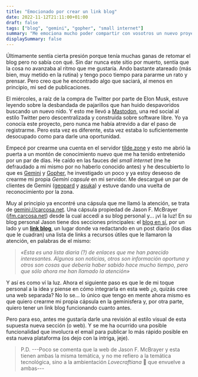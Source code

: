 ```yaml
---
title: "Emocionado por crear un link blog"
date: 2022-11-12T21:11:00+01:00
draft: false
tags: ["blog", "gemini", "gopher", "small internet"]
summary: "Me emociona mucho poder compartir con vosotros un nuevo proyecto, un link blog en Gemini y Gopher."
displaySummary: false
---
```


Últimamente sentía cierta presión porque tenía muchas ganas de retomar
el blog pero no sabía con qué. Sin dar nunca este sitio por muerto,
sentía que la cosa no avanzaba al ritmo que me gustaría. Ando bastante
atareado (más bien, muy metido en la rutina) y tengo poco tiempo para
pararme un rato y prensar. Pero creo que he encontrado algo que saciará,
al menos en principio, mi sed de publicaciones.

El miércoles, a raíz de la compra de Twitter por parte de Elon Musk,
estuve leyendo sobre la desbandada de pajarillos que han huido
despavoridos buscando un nuevo nido. Y esto me llevó a
[Mastodon](https://joinmastodon.org/es), una red social al estilo
Twitter pero descentralizada y construida sobre software libre. Yo ya
conocía este proyecto, pero nunca me había atrevido a dar el paso de
registrarme. Pero esta vez es diferente, esta vez estaba lo
suficientemente desocupado como para darle una oportunidad.

Empecé por crearme una cuenta en el servidor
[tilde.zone](https://tilde.zone) y esto me abrió la puerta a un montón
de conocimiento nuevo que me ha tenido entretenido por un par de días.
He caído en las fauces del *small internet* (me he defraudado a mi mismo
por no haberlo conocido antes) y he descubierto lo que es
[Gemini](https://en.wikipedia.org/wiki/Gemini_(protocol)) y
[Gopher](https://en.wikipedia.org/wiki/Gopher_(protocol)), he
investigado un poco y ya estoy deseoso de crearme mi propia *Gemini
capsule* en mi servidor. Me descargué un par de clientes de Gemini
([geopard](https://ranfdev.com/projects/geopard/) y
[asuka](https://git.sr.ht/~julienxx/asuka)) y estuve dando una vuelta de
reconocimiento por la zona.

Muy al principio ya encontré una cápsula que me llamó la atención, se
trata de [gemini://carcosa.net](gemini://carcosa.net). Una cápsula
propiedad de Jason F. McBrayer
([jfm.carcosa.net](https://jfm.carcosa.net/)) desde la cual accedí a su
blog personal y\... ¡vi la luz! En su blog personal Jason tiene dos
secciones principales: el [blog en sí](https://jfm.carcosa.net/blog/),
por un lado y un **[link blog](https://jfm.carcosa.net/links/)**, un
lugar donde va redactando en un post diario (los días que le cuadran)
una lista de links a recursos útiles que le llamaron la atención, en
palabras de el mismo:

> *«Esta es una lista diaria (?) de enlaces que me han parecido
> interesantes. Algunos son noticias, otros son información oportuna y
> otros son cosas que debería haber sabido hace mucho tiempo, pero que
> sólo ahora me han llamado la atención»*

Y así es como ví la luz. Ahora el siguiente paso es que le de mi toque
personal a la idea y piense en cómo integrarla en esta web ¿o, quizás
cree una web separada? No lo se\... lo único que tengo en mente ahora
mismo es que quiero crearme mi propia cápsula en la geminisfera y, por
otra parte, quiero tener un link blog funcionando cuanto antes.

Pero para eso, antes me gustaría darle una revisión al estilo visual de
esta supuesta nueva sección (o web). Y se me ha ocurrido una posible
funcionalidad que involucra el email para publicar lo más rápido posible
en esta nueva plataforma (os dejo con la intriga, jeje).

> P.D. ---Poco se comenta que la web de Jason F. McBrayer y esta tienen
> ambas la misma temática, y no me refiero a la temática tecnológica,
> sino a la ambientación *Lovecraftiana* 🐙 que envuelve a ambas---
